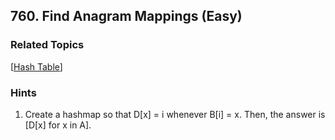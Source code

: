 <!--|This file generated by command(leetcode description); DO NOT EDIT.    |-->
<!--+----------------------------------------------------------------------+-->
<!--|@author    Openset <openset.wang@gmail.com>                           |-->
<!--|@link      https://github.com/openset                                 |-->
<!--|@home      https://github.com/openset/leetcode                        |-->
<!--+----------------------------------------------------------------------+-->

## 760. Find Anagram Mappings (Easy)



### Related Topics
  [[Hash Table](https://github.com/openset/leetcode/tree/master/tag/hash-table/README.md)]

### Hints
  1. Create a hashmap so that D[x] = i  whenever B[i] = x.  Then, the answer is [D[x] for x in A].
